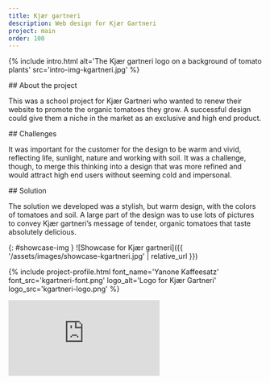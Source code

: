 ```yaml
---
title: Kjær gartneri
description: Web design for Kjær Gartneri
project: main
order: 100
---
```


{% include intro.html
    alt='The Kjær gartneri logo on a background of tomato plants'
    src='intro-img-kgartneri.jpg' %}

<div id="info-container">
<article markdown="1">
## About the project

This was a school project for Kjær Gartneri who wanted to renew their website to
promote the organic tomatoes they grow. A successful design could give them a
niche in the market as an exclusive and high end product.
</article>

<article markdown="1">
## Challenges

It was important for the customer for the design to be warm and vivid,
reflecting life, sunlight, nature and working with soil. It was a challenge,
though, to merge this thinking into a design that was more refined and would
attract high end users without seeming cold and impersonal.
</article>

<article markdown="1">
## Solution

The solution we developed was a stylish, but warm design, with the colors of
tomatoes and soil. A large part of the design was to use lots of pictures to
convey Kjær gartneri’s message of tender, organic tomatoes that taste absolutely
delicious.
</article>
</div>

{: #showcase-img }
![Showcase for Kjær gartneri]({{ '/assets/images/showcase-kgartneri.jpg' | relative_url }})

{% include project-profile.html
    font_name='Yanone Kaffeesatz'
    font_src='kgartneri-font.png'
    logo_alt='Logo for Kjær Gartneri'
    logo_src='kgartneri-logo.png' %}

<div id="project-video-width">
    <div id="project-video-wrapper">
        <div id="project-video">
            <iframe src="https://www.youtube.com/embed/zbXNelGuWUA" frameborder="0" allowfullscreen></iframe>
        </div>
    </div>
</div>
